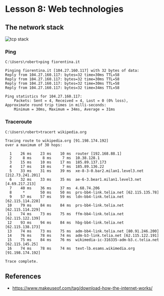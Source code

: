 # Lesson 8: Web technologies

<!--
2.8.Web applications. 
2.8.1. Overview of HTML. 
2.8.2. Creating a simple web page with script integration.
4.1.An introduction to web programming. 
4.1.1. Overview of the client/server model. 
4.1.2. Overview of client-side technologies (HTML, CSS, JavaScript). 
4.1.3. Overview of the chosen language’s web-based capabilities.
4.2.HTTP 
4.2.1. Understanding the stateless web. 
4.2.2. HTTP Request and HTTP Response. 
4.2.3. Using the chosen language to handle HTTP Request and HTTP Response.
-->

## The network stack
![tcp stack](https://i.stack.imgur.com/L4hTM.png)

### Ping
~~~
C:\Users\robert>ping fiorentina.it

Pinging fiorentina.it [104.27.160.117] with 32 bytes of data:
Reply from 104.27.160.117: bytes=32 time=30ms TTL=58
Reply from 104.27.160.117: bytes=32 time=30ms TTL=58
Reply from 104.27.160.117: bytes=32 time=30ms TTL=58
Reply from 104.27.160.117: bytes=32 time=34ms TTL=58

Ping statistics for 104.27.160.117:
    Packets: Sent = 4, Received = 4, Lost = 0 (0% loss),
Approximate round trip times in milli-seconds:
    Minimum = 30ms, Maximum = 34ms, Average = 31ms
~~~

### Traceroute
~~~
C:\Users\robert>tracert wikipedia.org

Tracing route to wikipedia.org [91.198.174.192]
over a maximum of 30 hops:

  1    26 ms    23 ms    10 ms  router [192.168.88.1]
  2     8 ms     8 ms     7 ms  10.38.128.1
  3    15 ms    10 ms    17 ms  185.89.137.173
  4    17 ms    18 ms     7 ms  185.89.136.22
  5    33 ms    31 ms    39 ms  xe-8-3-0.bar2.milan1.level3.net [212.73.241.201]
  6    32 ms    33 ms    35 ms  ae-6-3.bear1.milan1.level3.net [4.69.217.213]
  7    40 ms    36 ms    37 ms  4.68.74.206
  8     *       50 ms    50 ms  prs-bb4-link.telia.net [62.115.135.78]
  9    57 ms    57 ms    59 ms  ldn-bb4-link.telia.net [62.115.114.228]
 10    79 ms    84 ms    84 ms  prs-bb4-link.telia.net [62.115.114.229]
 11    74 ms    73 ms    75 ms  ffm-bb4-link.telia.net [62.115.122.139]
 12    93 ms    94 ms    84 ms  hbg-bb4-link.telia.net [62.115.138.173]
 13    74 ms    73 ms    75 ms  adm-bb4-link.telia.net [80.91.246.200]
 14    76 ms    78 ms    74 ms  adm-b3-link.telia.net [62.115.122.191]
 15    75 ms    84 ms    76 ms  wikimedia-ic-316335-adm-b3.c.telia.net [62.115.145.25]
 16    74 ms    78 ms    74 ms  text-lb.esams.wikimedia.org [91.198.174.192]

Trace complete.
~~~

## References
* https://www.makeuseof.com/tag/download-how-the-internet-works/
